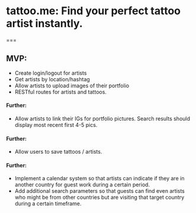 # tattoo.me: Find your perfect tattoo artist instantly.

===

## MVP:
- Create login/logout for artists
- Get artists by location/hashtag
- Allow artists to upload images of their portfolio
- RESTful routes for artists and tattoos.

#### Further:
- Allow artists to link their IGs for portfolio pictures. Search results should display most recent first 4-5 pics.

#### Further: 
- Allow users to save tattoos / artists.


#### Further:
- Implement a calendar system so that artists can indicate if they are in another country for guest work during a certain period.
- Add additional search parameters so that guests can find even artists who might be from other countries but are visiting that target country during a certain timeframe.


